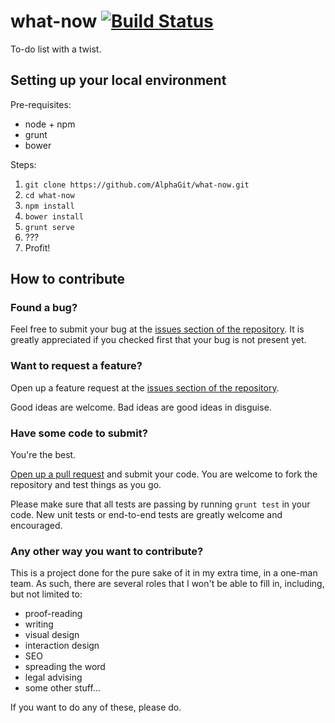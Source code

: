 # what-now [![Build Status](https://travis-ci.org/AlphaGit/what-now.png)](https://travis-ci.org/AlphaGit/what-now)

To-do list with a twist.

## Setting up your local environment

Pre-requisites:

* node + npm
* grunt
* bower

Steps:

1. `git clone https://github.com/AlphaGit/what-now.git`
2. `cd what-now`
3. `npm install`
4. `bower install`
5. `grunt serve`
6. ???
7. Profit!

## How to contribute

### Found a bug?

Feel free to submit your bug at the [issues section of the repository](https://github.com/AlphaGit/what-now/issues?state=open). It is greatly appreciated if you checked first that your bug is not present yet.

### Want to request a feature?

Open up a feature request at the [issues section of the repository](https://github.com/AlphaGit/what-now/issues?state=open).

Good ideas are welcome. Bad ideas are good ideas in disguise.

### Have some code to submit?

You're the best.

[Open up a pull request](https://github.com/AlphaGit/what-now/compare/) and submit your code. You are welcome to fork the repository and test things as you go.

Please make sure that all tests are passing by running `grunt test` in your code. New unit tests or end-to-end tests are greatly welcome and encouraged.

### Any other way you want to contribute?

This is a project done for the pure sake of it in my extra time, in a one-man team. As such, there are several roles that I won't be able to fill in, including, but not limited to:

- proof-reading
- writing
- visual design
- interaction design
- SEO
- spreading the word
- legal advising
- some other stuff...

If you want to do any of these, please do.
